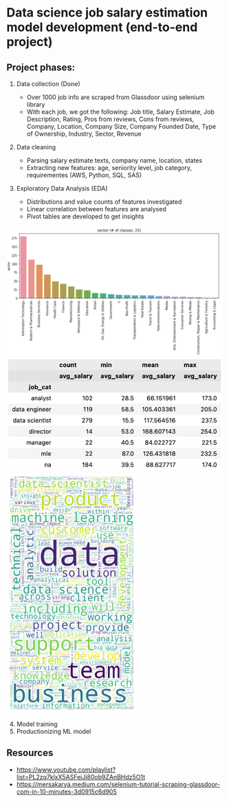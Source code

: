 # Data science job salary estimation model development (end-to-end project)
## Project phases:

1. Data collection (Done)
    - Over 1000 job info are scraped from Glassdoor using selenium library
    - With each job, we got the following: Job title, Salary Estimate, Job Description, Rating, Pros from reviews, Cons from reviews, Company, Location, Company Size, Company Founded Date, Type of Ownership, Industry, Sector, Revenue

2. Data cleaning
    - Parsing salary estimate texts, company name, location, states
    - Extracting new features: age, seniority level, job category, requirementes (AWS, Python, SQL, SAS)

3. Exploratory Data Analysis (EDA)
    - Distributions and value counts of features investigated
    - Linear correlation between features are analysed
    - Pivot tables are developed to get insights

![alt text](https://github.com/mz-zarei/SalaryPredictionProject/blob/EDA/3_EDA/bar.png "Salary by Sector")
![alt text](https://github.com/mz-zarei/SalaryPredictionProject/blob/EDA/3_EDA/pvTable.png "Salary by Position")
![alt text](https://github.com/mz-zarei/SalaryPredictionProject/blob/EDA/3_EDA/WC.png "Word cloud of job descriptions")

4. Model training
5. Productionizing ML model

## Resources
- https://www.youtube.com/playlist?list=PL2zq7klxX5ASFejJj80ob9ZAnBHdz5O1t
- https://mersakarya.medium.com/selenium-tutorial-scraping-glassdoor-com-in-10-minutes-3d0915c6d905


